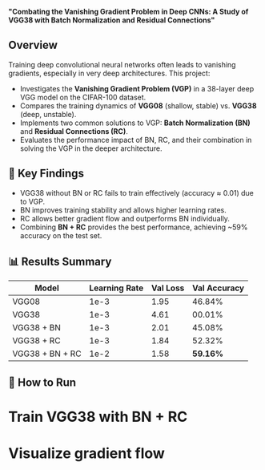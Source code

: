 **"Combating the Vanishing Gradient Problem in Deep CNNs: A Study of VGG38 with Batch Normalization and Residual Connections"**

## Overview

Training deep convolutional neural networks often leads to vanishing gradients, especially in very deep architectures. This project:
- Investigates the **Vanishing Gradient Problem (VGP)** in a 38-layer deep VGG model on the CIFAR-100 dataset.
- Compares the training dynamics of **VGG08** (shallow, stable) vs. **VGG38** (deep, unstable).
- Implements two common solutions to VGP: **Batch Normalization (BN)** and **Residual Connections (RC)**.
- Evaluates the performance impact of BN, RC, and their combination in solving the VGP in the deeper architecture.

## 🧠 Key Findings

- VGG38 without BN or RC fails to train effectively (accuracy ≈ 0.01) due to VGP.
- BN improves training stability and allows higher learning rates.
- RC allows better gradient flow and outperforms BN individually.
- Combining **BN + RC** provides the best performance, achieving ~59% accuracy on the test set.

## 📊 Results Summary

| Model             | Learning Rate | Val Loss | Val Accuracy |
|------------------|---------------|----------|--------------|
| VGG08            | 1e-3          | 1.95     | 46.84%       |
| VGG38            | 1e-3          | 4.61     | 00.01%       |
| VGG38 + BN       | 1e-3          | 2.01     | 45.08%       |
| VGG38 + RC       | 1e-3          | 1.84     | 52.32%       |
| VGG38 + BN + RC  | 1e-2          | 1.58     | **59.16%**    |


## 🧪 How to Run

# Train VGG38 with BN + RC

# Visualize gradient flow

